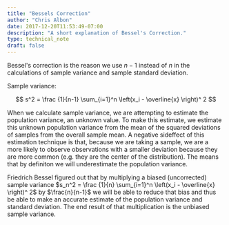 ```yaml
---
title: "Bessels Correction"
author: "Chris Albon"
date: 2017-12-20T11:53:49-07:00
description: "A short explanation of Bessel's Correction."
type: technical_note
draft: false
---
```

Bessel's correction is the reason we use $n-1$ instead of $n$ in the calculations of sample variance and sample standard deviation.

Sample variance:

$$ s^2 = \frac {1}{n-1} \sum_{i=1}^n  \left(x_i - \overline{x} \right)^ 2 $$

When we calculate sample variance, we are attempting to estimate the population variance, an unknown value. To make this estimate, we estimate this unknown population variance from the mean of the squared deviations of samples from the overall sample mean. A negative sideffect of this estimation technique is that, because we are taking a sample, we are a more likely to observe observations with a smaller deviation because they are more common (e.g. they are the center of the distribution). The means that by definiton we will underestimate the population variance.

Friedrich Bessel figured out that by multiplying a biased (uncorrected) sample variance $s_n^2 = \frac {1}{n} \sum_{i=1}^n  \left(x_i - \overline{x} \right)^ 2$ by $\frac{n}{n-1}$ we will be able to reduce that bias and thus be able to make an accurate estimate of the population variance and standard deviation. The end result of that multiplication is the unbiased sample variance.
